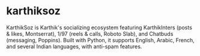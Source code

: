 # karthiksoz
KarthikSoz is Karthik's socializing ecosystem featuring KarthikInters (posts &amp; likes, Montserrat), 1/97 (reels &amp; calls, Roboto Slab), and Chatbuds (messaging, Poppins). Built with Python, it supports English, Arabic, French, and several Indian languages, with anti-spam features.
